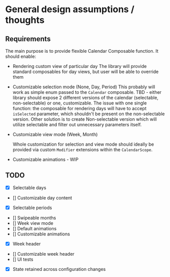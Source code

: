 # General design assumptions / thoughts

## Requirements

The main purpose is to provide flexible Calendar Composable function. It should enable:

- Rendering custom view of particular day
  The library will provide standard composables for day views, but user will be able to override
  them
- Customizable selection mode (None, Day, Period)
  This probably will work as simple enum passed to the `Calendar` composable. TBD - either library
  should expose 2 different versions of the calendar (selectable, non-selectable) or one,
  customizable. The issue with one single function: the composable for rendering days will have to
  accept `isSelected`
  parameter, which shouldn't be present on the non-selectable version. Other solution is to create
  Non-selectable version which will utilize selectable and filter out unnecessary parameters itself.
- Customizable view mode (Week, Month)

  Whole customization for selection and view mode should ideally be provided via custom `Modifier` extensions within
  the `CalendarScope`.

- Customizable animations - WIP

## TODO
- [x] Selectable days
- [] Customizable day content
- [x] Selectable periods
- [] Swipeable months
- [] Week view mode
- [] Default animations
- [] Customizable animations
- [x] Week header
- [] Customizable week header
- [] UI tests
- [x] State retained across configuration changes

